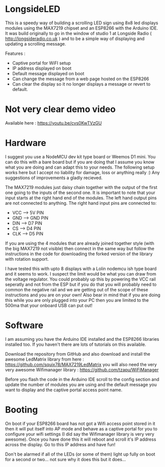 # LongsideLED

This is a speedy way of building a scrolling LED sign using 8x8 led displays modules using the MAX7219 chipset and an ESP8266 with the Arduino IDE.  It was build originally to go in the window of studio 1 at Longside Radio ( http://longsideradio.co.uk ) and to be a simple way of displaying and updating a scrolling message.

Features : 
* Captive portal for WiFI setup
* IP address displayed on boot
* Default message displayed on boot
* Can change the message from a web page hosted on the ESP8266
* Can clear the display so it no longer displays a message or revert to default.

# Not very clear demo video

Available here : https://youtu.be/cvs0KwTVzGU

# Hardware

I suggest you use a NodeMCU dev kit type board or Weemos D1 mini.  You can do this with a bare board but if you are doing that I assume you know what you are doing and can adapt this to your needs.   The following setup works here but I accept no liability for damage, loss or anything really :)  Any suggestions of improvements a gladly recieved. 

The MAX7219 modules just daisy chain together with the output  of the first one going to the inputs of the second one.  It is important to note that your input starts at the right hand end of the modules.  The left hand output pins are not connected to anything.  The right hand input pins are connected to:
* VCC --> 5V PIN
* GND --> GND PIN
* DIN --> D7 PIN
* CS  --> D4 PIN
* CLK --> D5 PIN

If you are using the 4 modules that are already joined together style (with the big MAX7219 not visible) then connect in the same way but follow the instructions in the code for downloading the forked version of the library with rotation support. 

I have tested this with upto 8 displays with a Lolin nodemcu ish type board and it seems to work.  I suspect the limit would be what you can draw from the voltage regulator.  You could probably up this by powering the VCC rail seperatly and not from the ESP but if you do that you will probably need to common the negative rail and we are getting out of the scope of these instructions and you are on your own! Also bear in mind that if you are doing this while you are only plugged into your PC then you are limited to the 500ma that your onboard USB can put out! 

# Software

I am assuming you have the Arduino IDE installed and the ESP8266 libraries installed too.  If you haven't there are lots of tutorials on this available.

Download the repository from GitHub and also download and install the awesome LedMatrix library from here : https://github.com/squix78/MAX7219LedMatrix you will also need the very very awesome Wifimanager library : https://github.com/tzapu/WiFiManager

Before you flash the code in the Arduino IDE scroll to the config section and update the number of modules you are using and the default message you want to display and the captive portal access point name. 

# Booting

On boot if your ESP8266 board has not got a Wifi access point stored in it then it will put itself into AP mode and behave as a captive portal for you to configure your wifi settings (I did say the Wifimanager library is very very awesome).     Once you have done this it will reboot and scroll it's IP address across the display.   Go to this IP address and have fun! 

Don't be alarmed if all of the LEDs (or some of them) light up fully on boot for a second or two... not sure why it does this but it does...


